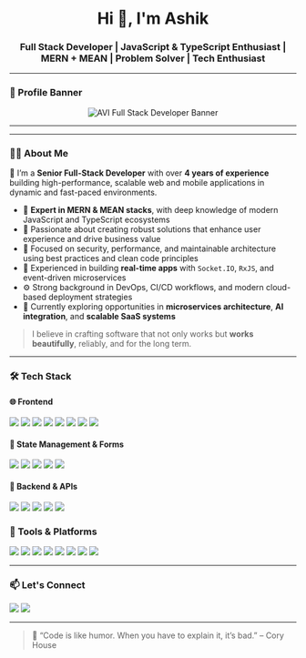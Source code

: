 <!-- Profile Header -->
<h1 align="center">Hi 👋, I'm Ashik</h1>
<h3 align="center">Full Stack Developer | JavaScript & TypeScript Enthusiast | MERN + MEAN | Problem Solver | Tech Enthusiast</h3>


---

### 🎨 Profile Banner

<p align="center">
  <img src="https://github.com/ashikpatel8140/ashikpatel8140/assets/banner2.png" alt="AVI Full Stack Developer Banner"/>
</p>

---

---

### 🧑‍💻 About Me

🎯 I’m a **Senior Full-Stack Developer** with over **4 years of experience** building high-performance, scalable web and mobile applications in dynamic and fast-paced environments.

- 🧩 **Expert in MERN & MEAN stacks**, with deep knowledge of modern JavaScript and TypeScript ecosystems  
- 🧠 Passionate about creating robust solutions that enhance user experience and drive business value  
- 🔐 Focused on security, performance, and maintainable architecture using best practices and clean code principles  
- 🔄 Experienced in building **real-time apps** with `Socket.IO`, `RxJS`, and event-driven microservices  
- ⚙️ Strong background in DevOps, CI/CD workflows, and modern cloud-based deployment strategies  
- 🚀 Currently exploring opportunities in **microservices architecture**, **AI integration**, and **scalable SaaS systems**

> I believe in crafting software that not only works but **works beautifully**, reliably, and for the long term.

---

### 🛠️ Tech Stack

#### 🌐 Frontend
<p>
  <img src="https://img.shields.io/badge/HTML5-E34F26?logo=html5&logoColor=white" />
  <img src="https://img.shields.io/badge/CSS3-1572B6?logo=css3&logoColor=white" />
  <img src="https://img.shields.io/badge/SCSS-CC6699?logo=sass&logoColor=white" />
  <img src="https://img.shields.io/badge/Bootstrap-563D7C?logo=bootstrap&logoColor=white" />
  <img src="https://img.shields.io/badge/Tailwind_CSS-38B2AC?logo=tailwind-css&logoColor=white" />
  <img src="https://img.shields.io/badge/React-61DAFB?logo=react&logoColor=black" />
  <img src="https://img.shields.io/badge/Next.js-000000?logo=nextdotjs&logoColor=white" />
  <img src="https://img.shields.io/badge/Angular-DD0031?logo=angular&logoColor=white" />
</p>

#### 🧠 State Management & Forms
<p>
  <img src="https://img.shields.io/badge/Redux-593D88?logo=redux&logoColor=white" />
  <img src="https://img.shields.io/badge/Redux%20Toolkit-764ABC?logo=redux&logoColor=white" />
  <img src="https://img.shields.io/badge/React Hook Form-EC5990?logo=reacthookform&logoColor=white" />
  <img src="https://img.shields.io/badge/Formik-00A9F4?logo=formik&logoColor=white" />
  <img src="https://img.shields.io/badge/RxJS-B7178C?logo=reactivex&logoColor=white" />
</p>

#### 🧩 Backend & APIs
<p>
  <img src="https://img.shields.io/badge/Node.js-339933?logo=nodedotjs&logoColor=white" />
  <img src="https://img.shields.io/badge/Express.js-000000?logo=express&logoColor=white" />
  <img src="https://img.shields.io/badge/NestJS-E0234E?logo=nestjs&logoColor=white" />
  <img src="https://img.shields.io/badge/REST API-FF6F00?logo=swagger&logoColor=white" />
  <img src="https://img.shields.io/badge/GraphQL-E10098?logo=graphql&logoColor=white" /> </p>
</p>

### 🧰 Tools & Platforms

<p>
  <img src="https://img.shields.io/badge/Git-F05032?logo=git&logoColor=white" />
  <img src="https://img.shields.io/badge/GitHub-181717?logo=github&logoColor=white" />
  <img src="https://img.shields.io/badge/Docker-2496ED?logo=docker&logoColor=white" />
  <img src="https://img.shields.io/badge/AWS-232F3E?logo=amazon-aws&logoColor=white" />
  <img src="https://img.shields.io/badge/CI%2FCD-0A0A0A?logo=githubactions&logoColor=white" />
  <img src="https://img.shields.io/badge/Vercel-000000?logo=vercel&logoColor=white" />
  <img src="https://img.shields.io/badge/Figma-F24E1E?logo=figma&logoColor=white" />
  <img src="https://img.shields.io/badge/VS Code-007ACC?logo=visualstudiocode&logoColor=white" />
</p>

---

### 📫 Let's Connect

<p>
  <a href="mailto:your.ashikpatel8140@gmail.com"><img src="https://img.shields.io/badge/Email-D14836?logo=gmail&logoColor=white" /></a>
  <a href="https://www.linkedin.com/in/ashik-patel-aa99411aa"><img src="https://img.shields.io/badge/LinkedIn-0077B5?logo=linkedin&logoColor=white" /></a>
</p>

---

> 🧠 “Code is like humor. When you have to explain it, it’s bad.” – Cory House

